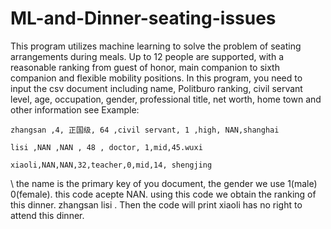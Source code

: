 # ML-and-Dinner-seating-issues
This program utilizes machine learning to solve the problem of seating arrangements during meals. Up to 12 people are supported, with a reasonable ranking from guest of honor, main companion to sixth companion and flexible mobility positions.
In this program, you need to input the csv document including name, Politburo ranking, civil servant level, age, occupation, gender, professional title, net worth, home town and other information see Example:
```
zhangsan ,4, 正国级, 64 ,civil servant, 1 ,high, NAN,shanghai

lisi ,NAN ,NAN , 48 , doctor, 1,mid,45.wuxi

xiaoli,NAN,NAN,32,teacher,0,mid,14, shengjing
```
\\
the name is the primary key of you document, the gender we use 1(male) 0(female). this code acepte NAN.
using this code we obtain the ranking of this dinner.  zhangsan lisi .  Then the code will print xiaoli has no right to attend this dinner.
